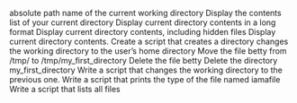 absolute path name of the current working directory
Display the contents list of your current directory
Display current directory contents in a long format
Display current directory contents, including hidden files
Display current directory contents.
Create a script that creates a directory
changes the working directory to the user’s home directory
Move the file betty from /tmp/ to /tmp/my_first_directory
Delete the file betty
Delete the directory my_first_directory
Write a script that changes the working directory to the previous one.
Write a script that prints the type of the file named iamafile
Write a script that lists all files
